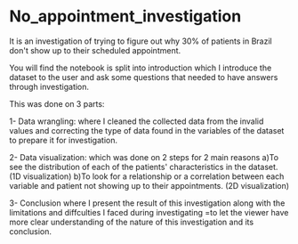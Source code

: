 # No_appointment_investigation
It is an investigation of trying to figure out why 30% of patients in Brazil don't show up to their scheduled appointment.

You will find the notebook is split into introduction which I introduce the dataset to the user and ask some questions that needed to have answers through investigation.

This was done on 3 parts:

1- Data wrangling: where I cleaned the collected data from the invalid values and correcting the type of data found in the variables of the dataset to prepare it for investigation.

2- Data visualization: which was done on 2 steps for 2 main reasons
  a)To see the distribution of each of the patients' characteristics in the dataset. (1D visualization)
  b)To look for a relationship or a correlation between each variable and patient not showing up to their appointments. (2D visualization)
  
3- Conclusion where I present the result of this investigation along with the limitations and diffculties I faced during investigating 
    =to let the viewer have more clear understanding of the nature of this investigation and its conclusion.
 
